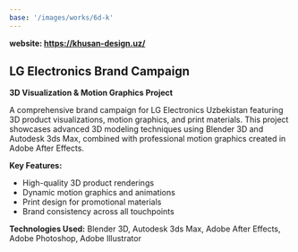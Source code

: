 ```yaml
---
base: '/images/works/6d-k'
---
```


**website: https://khusan-design.uz/**

## LG Electronics Brand Campaign

**3D Visualization & Motion Graphics Project**

A comprehensive brand campaign for LG Electronics Uzbekistan featuring 3D product visualizations, motion graphics, and print materials. This project showcases advanced 3D modeling techniques using Blender 3D and Autodesk 3ds Max, combined with professional motion graphics created in Adobe After Effects.

**Key Features:**

- High-quality 3D product renderings
- Dynamic motion graphics and animations
- Print design for promotional materials
- Brand consistency across all touchpoints

**Technologies Used:** Blender 3D, Autodesk 3ds Max, Adobe After Effects, Adobe Photoshop, Adobe Illustrator
